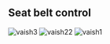 ## Seat belt control

![vaish3](https://user-images.githubusercontent.com/94221177/150648265-1e697ea0-7233-4f63-8730-86d0e90d6f6c.jpeg)
![vaish22](https://user-images.githubusercontent.com/94221177/150648268-5a20b8be-cc5f-46be-b072-5a1996db08cf.jpeg)
![vaish1](https://user-images.githubusercontent.com/94221177/150648270-22d8f3ee-2a0b-4791-8011-8080ac79146a.jpeg)
